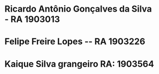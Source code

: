 # Ricardo Antônio Gonçalves da Silva - RA 1903013
# Felipe Freire Lopes -- RA 1903226
# Kaique Silva grangeiro RA: 1903564